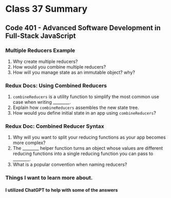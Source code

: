 # Class 37 Summary
## Code 401 - Advanced Software Development in Full-Stack JavaScript

### Multiple Reducers Example
1. Why create multiple reducers?
2. How would you combine multiple reducers?
3. How will you manage state as an immutable object? why?

### Redux Docs: Using Combined Reducers
1. `combineReducers` is a utility function to simplify the most common use case when writing ________.
2. Explain how `combineReducers` assembles the new state tree.
3. How would you define initial state in an app using `combineReducers`?

### Redux Doc: Combined Reducer Syntax
1. Why will you want to split your reducing functions as your app becomes more complex?
2. The ________ helper function turns an object whose values are different reducing functions into a single reducing function you can pass to ________.
3. What is a popular convention when naming reducers?

### Things I want to learn more about.

#### I utilized ChatGPT to help with some of the answers